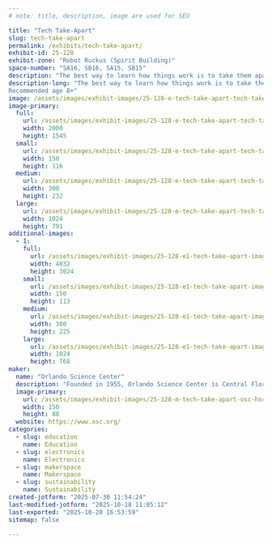 ```yaml
---
# note: title, description, image are used for SEO

title: "Tech Take-Apart"
slug: tech-take-apart
permalink: /exhibits/tech-take-apart/
exhibit-id: 25-128
exhibit-zone: "Robot Ruckus (Spirit Building)"
space-number: "SA16, SB16, SA15, SB15"
description: "The best way to learn how things work is to take them apart! Learn the inner-workings of tech!"
description-long: "The best way to learn how things work is to take them apart! Stop by and learn the inner-workings of various recycled pieces of tech! 
Recommended age 8+"
image: /assets/images/exhibit-images/25-128-e-tech-take-apart-tech-take-apart-2-7297-300x232.png
image-primary: 
  full:
    url: /assets/images/exhibit-images/25-128-e-tech-take-apart-tech-take-apart-2-7297-full.png
    width: 2000
    height: 1545
  small:
    url: /assets/images/exhibit-images/25-128-e-tech-take-apart-tech-take-apart-2-7297-150x116.png
    width: 150
    height: 116
  medium:
    url: /assets/images/exhibit-images/25-128-e-tech-take-apart-tech-take-apart-2-7297-300x232.png
    width: 300
    height: 232
  large:
    url: /assets/images/exhibit-images/25-128-e-tech-take-apart-tech-take-apart-2-7297-1024x791.png
    width: 1024
    height: 791
additional-images: 
  - 1:
    full:
      url: /assets/images/exhibit-images/25-128-e1-tech-take-apart-image-30-full.jpg
      width: 4032
      height: 3024
    small:
      url: /assets/images/exhibit-images/25-128-e1-tech-take-apart-image-30-150x113.jpg
      width: 150
      height: 113
    medium:
      url: /assets/images/exhibit-images/25-128-e1-tech-take-apart-image-30-300x225.jpg
      width: 300
      height: 225
    large:
      url: /assets/images/exhibit-images/25-128-e1-tech-take-apart-image-30-1024x768.jpg
      width: 1024
      height: 768
maker: 
  name: "Orlando Science Center"
  description: "Founded in 1955, Orlando Science Center is Central Florida’s award-winning, hands-on science museum, ranking as one of the most popular museum destinations in the region. Our exhibits and interactive programs bring science to life for over 660,000 annual visitors, including both residents of Central Florida and visitors from around the world."
  image-primary:
    url: /assets/images/exhibit-images/25-128-m-tech-take-apart-osc-horizontallogo-webpurple-300x176.png
    width: 150
    height: 88
  website: https://www.osc.org/
categories: 
  - slug: education
    name: Education
  - slug: electronics
    name: Electronics
  - slug: makerspace
    name: Makerspace
  - slug: sustainability
    name: Sustainability
created-jotform: "2025-07-30 11:54:24"
last-modified-jotform: "2025-10-18 11:05:12"
last-exported: "2025-10-20 16:53:59"
sitemap: false

---
```

